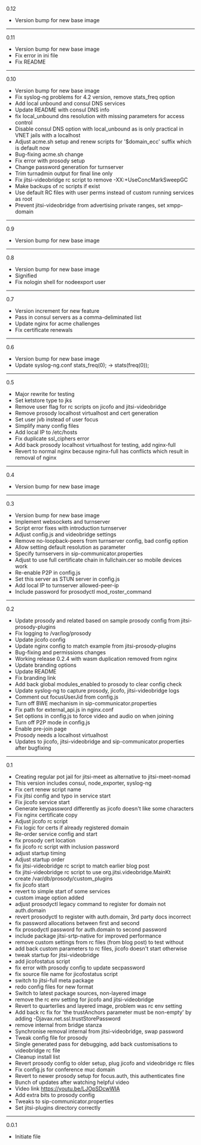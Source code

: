 0.12

* Version bump for new base image

---

0.11

* Version bump for new base image
* Fix error in ini file
* Fix README

---

0.10

* Version bump for new base image
* Fix syslog-ng problems for 4.2 version, remove stats_freq option
* Add local unbound and consul DNS services
* Update README with consul DNS info
* fix local_unbound dns resolution with missing parameters for access control
* Disable consul DNS option with local_unbound as is only practical in VNET jails with a localhost
* Adjust acme.sh setup and renew scripts for '$domain_ecc' suffix which is default now
* Bug-fixing acme.sh change
* Fix error with prosody setup
* Change password generation for turnserver
* Trim turnadmin output for final line only
* Fix jitsi-videobridge rc script to remove -XX:+UseConcMarkSweepGC
* Make backups of rc scripts if exist
* Use default RC files with user perms instead of custom running services as root
* Prevent jitsi-videobridge from advertising private ranges, set xmpp-domain

---

0.9

* Version bump for new base image

---

0.8

* Version bump for new base image
* Signified
* Fix nologin shell for nodeexport user

---

0.7

* Version increment for new feature
* Pass in consul servers as a comma-deliminated list
* Update nginx for acme challenges
* Fix certificate renewals

---

0.6

* Version bump for new base image
* Update syslog-ng.conf stats_freq(0); -> stats(freq(0));

---

0.5

* Major rewrite for testing
* Set ketstore type to jks
* Remove user flag for rc scripts on jicofo and jitsi-videobridge
* Remove prosody localhost virtualhost and cert generation
* Set user jvb instead of user focus
* Simplify many config files
* Add local IP to /etc/hosts
* Fix duplicate ssl_ciphers error
* Add back prosody localhost virtualhost for testing, add nginx-full
* Revert to normal nginx because nginx-full has conflicts which result in removal of nginx

---

0.4

* Version bump for new base image

---

0.3

* Version bump for new base image
* Implement websockets and turnserver
* Script error fixes with introduction turnserver
* Adjust config.js and videobridge settings
* Remove no-loopback-peers from turnserver config, bad config option
* Allow setting default resolution as parameter
* Specify turnservers in sip-communicator.properties
* Adjust to use full certificate chain in fullchain.cer so mobile devices work
* Re-enable P2P in config.js
* Set this server as STUN server in config.js
* Add local IP to turnserver allowed-peer-ip
* Include password for prosodyctl mod_roster_command

---

0.2

* Update prosody and related based on sample prosody config from jitsi-prosody-plugins
* Fix logging to /var/log/prosody
* Update jicofo config
* Update nginx config to match example from jitsi-prosody-plugins
* Bug-fixing and permissions changes
* Working release 0.2.4 with wasm duplication removed from nginx
* Update branding options
* Update README
* Fix branding link
* Add back global modules_enabled to prosody to clear config check
* Update syslog-ng to capture prosody, jicofo, jitsi-videobridge logs
* Comment out focusUserJid from config.js
* Turn off BWE mechanism in sip-communicator.properties
* Fix path for external_api.js in nginx.conf
* Set options in config.js to force video and audio on when joining
* Turn off P2P mode in config.js
* Enable pre-join page
* Prosody needs a localhost virtualhost
* Updates to jicofo, jitsi-videobridge and sip-communicator.properties after bugfixing

---

0.1

* Creating regular pot jail for jitsi-meet as alternative to jitsi-meet-nomad
* This version includes consul, node_exporter, syslog-ng
* Fix cert renew script name
* Fix jitsi config and typo in service start
* Fix jicofo service start
* Generate keypassword differently as jicofo doesn't like some characters
* Fix nginx certificate copy
* Adjust jicofo rc script
* Fix logic for certs if already registered domain
* Re-order service config and start
* fix prosody cert location
* fix jicofo rc script with inclusion password
* adjust startup timing
* Adjust startup order
* fix jitsi-videobridge rc script to match earlier blog post
* fix jitsi-videobridge rc script to use org.jitsi.videobridge.MainKt
* create /var/db/prosody/custom_plugins
* fix jicofo start
* revert to simple start of some services
* custom image option added
* adjust prosodyctl legacy command to register for domain not auth.domain
* revert prosodyctl to register with auth.domain, 3rd party docs incorrect
* fix password allocations between first and second
* fix prosodyctl password for auth.domain to second password
* include package jitsi-srtp-native for improved performance
* remove custom settings from rc files (from blog post) to test without
* add back custom parameters to rc files, jicofo doesn't start otherwise
* tweak startup for jitsi-videobridge
* add jicofostatus script
* fix error with prosody config to update secpassword
* fix source file name for jicofostatus script
* switch to jitsi-full meta package
* redo config files for new format
* Switch to latest package sources, non-layered image
* remove the rc env setting for jicofo and jitsi-videobridge
* Revert to quarterlies and layered image, problem was rc env setting
* Add back rc fix for 'the trustAnchors parameter must be non-empty' by adding -Djavax.net.ssl.trustStorePassword
* remove internal from bridge stanza
* Synchronise removal internal from jitsi-videobridge, swap password
* Tweak config file for prosody
* Single generated pass for debugging, add back customisations to videobridge rc file
* Cleanup install list
* Revert prosody config to older setup, plug jicofo and videobridge rc files
* Fix config.js for conference muc domain
* Revert to newer prosody setup for focus.auth, this authenticates fine
* Bunch of updates after watching helpful video
* Video link https://youtu.be/LJOpSDcwWIA
* Add extra bits to prosody config
* Tweaks to sip-communicator.properties
* Set jitsi-plugins directory correctly

---

0.0.1

* Initiate file
